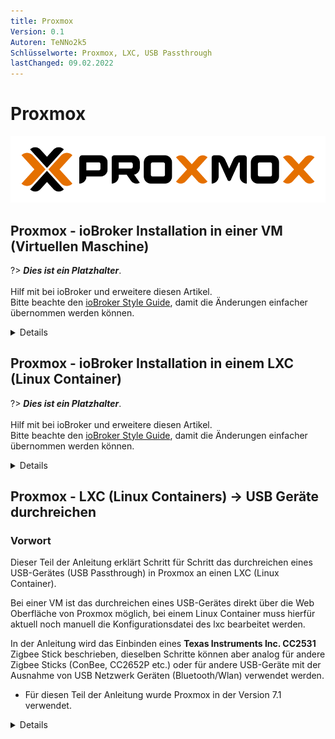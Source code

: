 ```yaml
---
title: Proxmox 
Version: 0.1
Autoren: TeNNo2k5
Schlüsselworte: Proxmox, LXC, USB Passthrough
lastChanged: 09.02.2022
---
```


# Proxmox 

![proxmoxlogo](media/proxmox/Proxmox-logo-860.png)

## Proxmox - ioBroker Installation in einer VM (Virtuellen Maschine) 

?> ***Dies ist ein Platzhalter***.
   <br><br>
   Hilf mit bei ioBroker und erweitere diesen Artikel.  
   Bitte beachte den [ioBroker Style Guide](community/styleguidedoc), 
   damit die Änderungen einfacher übernommen werden können.

<details>
 
</details>

## Proxmox - ioBroker Installation in einem LXC (Linux Container)

?> ***Dies ist ein Platzhalter***.
   <br><br>
   Hilf mit bei ioBroker und erweitere diesen Artikel.  
   Bitte beachte den [ioBroker Style Guide](community/styleguidedoc), 
   damit die Änderungen einfacher übernommen werden können.


<details>
 
</details>

## Proxmox - LXC (Linux Containers) -> USB Geräte durchreichen

### Vorwort

Dieser Teil der Anleitung erklärt Schritt für Schritt das durchreichen eines USB-Gerätes (USB Passthrough) in Proxmox an einen LXC (Linux Container).

Bei einer VM ist das durchreichen eines USB-Gerätes direkt über die Web Oberfläche von Proxmox möglich, bei einem Linux Container muss hierfür aktuell noch manuell die Konfigurationsdatei des lxc bearbeitet werden. 

In der Anleitung wird das Einbinden eines **Texas Instruments Inc. CC2531** Zigbee Stick beschrieben, dieselben Schritte können aber analog für andere Zigbee Sticks (ConBee, CC2652P etc.) oder für andere USB-Geräte mit der Ausnahme von USB Netzwerk Geräten (Bluetooth/Wlan) verwendet werden.

* Für diesen Teil der Anleitung wurde Proxmox in der Version 7.1 verwendet. 

<details>

### 1.) Informationen zum USB-Gerät sammeln

Aufbau einer SSH-Verbindung zu Proxmox:

```
ssh root@IP-Adresse
```

<span style="color:red"> Sollte das USB-Gerät bereits mit dem Proxmox Host verbunden sein, stecke das Gerät vorerst ab.</span>

Mit folgendem Befehl werden alle aktuell verbunden USB-Geräte am Proxmox Host aufgelistet: 

```
lsusb
```
 
![proxmoxlxc00](media/proxmox/proxmoxlxc00.PNG)

Nun wird das zu einbindende USB-Gerät am Proxmox Host eingesteckt und der Befehl lsusb erneut ausgeführt

![proxmoxlxc01](media/proxmox/proxmoxlxc01.PNG) 

Im Screenshot ist zusehen das ein neues Gerät mit der USB-Bus-Nummer: **001** und der Device-Nummer: **003** gelistet wird.

Diese Informationen werden benötigt um mit dem folgenden Befehl u. a. die **major device number** vom Gerät auszugeben:

```
ls -l /dev/bus/usb/001/003
```

Wichtig verwende bei dem Befehl die Ausgabe deiner USB-Bus-Nummer und Device-Nummer!

***ls -l /dev/bus/usb/USB-Bus-Nummer/Device-Nummer***

![proxmoxlxc02](media/proxmox/proxmoxlxc02.PNG)

Das USB-Gerät hat in diesem Beispiel die major device number **189**, notiere dir den Wert deines Gerätes in einer Textdatei mit dem Vermerk: #1

![proxmoxlxc03](media/proxmox/proxmoxlxc03.PNG)
 
Als nächstes geben wir die unique id des USB-Gerätes aus und notieren den Ausgabe Wert in der Textdatei mit dem Vermerk: #2
 
```
ls /dev/serial/by-id/
```

![proxmoxlxc04](media/proxmox/proxmoxlxc04.PNG)

![proxmoxlxc05](media/proxmox/proxmoxlxc05.PNG)
 
Als letzten Schritt wird die major device number des ttyACM ausgegeben und mit dem Vermerk: #3 notiert:

```
ls -l /dev/ttyACM*
```

![proxmoxlxc06](media/proxmox/proxmoxlxc06.PNG)
 
>Sollte hierbei keine Ausgabe erfolgen, prüfe mit „ls -l /dev/serial/by-id/“ ob das USB-Gerät vom System als ttyUSB eingebunden wird, wenn ja ersetze alle folgenden Befehle die sich auf **ttyACM…** beziehen durch **ttyUSB…**  sollte keine Ausgabe erscheinen ist es kein USB CDC class Gerät (Serielle Kommunikation) damit können alle Punkte zum Einbinden vom ttyACM ignoriert werden.

Somit haben wir **drei** Werte vom USB-Gerät notiert die für das Einbinden in der Konfigurationsdatei des lxc benötigt werden.
 
![proxmoxlxc07](media/proxmox/proxmoxlxc07.PNG)

###  2.) LXC Konfigurationsdatei bearbeiten

Am Proxmox Host ins LXC Konfigurationsverzeichnis wechseln mit:

```
cd /etc/pve/lxc
```

Die Konfigurationsdatei hat die gleiche ID Nummer die bei der Erstellung des lxc vergeben wurde!
 
![proxmoxlxc08](media/proxmox/proxmoxlxc08.PNG)

![proxmoxlxc09](media/proxmox/proxmoxlxc09.PNG)
 
Bevor die Konfigurationsdatei bearbeitet wird, sollte eine Sicherheitskopie erstellt werden:

```
cp 201.conf 201.conf.backup
```

![proxmoxlxc10](media/proxmox/proxmoxlxc10.PNG)
 
Nun wird die Konfigurationsdatei mit vi oder nano bearbeitet:

```
nano 201.conf
```
 
![proxmoxlxc11](media/proxmox/proxmoxlxc11.PNG)

Ans Ende der Konfigurationsdatei wird folgendes hinzugefügt:

```
lxc.cgroup2.devices.allow: c 189:* rwm
lxc.mount.entry: usb-Texas_Instruments_TI_CC2531_USB_CDC___0X00124B0012023529-if00 dev/serial/by-id/usb-Texas_Instruments_TI_CC2531_USB_CDC___0X00124B0012023529-if00 none bind,optional,create=file

lxc.cgroup2.devices.allow: c 166:* rwm
lxc.mount.entry: /dev/ttyACM0 dev/ttyACM0 none bind,optional,create=file
```

Ersetze die markierten Werte mit den vermerkten Einträgen aus deiner Notiz!

![12](media/proxmox/proxmoxlxc12.PNG)


* Die erste Zeile bezieht sich auf die major device number **189** Vermerk: #1
* In der zweiten Zeile wird die unique id (usb-Texas_Instruments_TI_CC2531_USB_CDC___0X00124B0012023529-if00) aus Vermerk: #2 einzeln und mit dem absoluten Pfad angegeben, beachte das der komplette Text in einer Zeile ohne Zeilenumbruch geschrieben wird.
* In der dritten Zeile wird die major device number **166** von ttyACM aus Vermerk: #3 angegeben.

Die Konfigurationsdatei abspeichern (Im Nano Editor mit der Tastenkombination: STRG + o & STRG + x zum beenden des Editors)

> ACHTUNG! Sollte dein Container aktive Snapshots besitzen:

<details>
Dann gehört der lxc.cgroup Code nicht an das Ende der Config Datei sondern vor den ersten Eintrag eines Snaphots. 

![proxmoxlxc18](media/proxmox/proxmoxlxc18.PNG)

</details>

> ACHTUNG! Proxmox Installation vor Version 7.0

<details>

Ersetze die Einträge mit
   
```
lxc.cgroup2
```   

durch
   
```
lxc.cgroup
```

</details>
   
Abschließend noch folgenden Befehl absetzen um die benötigten Rechte für ttyACM0 zu setzen:

```
chmod o+rw /dev/ttyACM*
```

Um die Anpassungen am lxc zu übernehmen einen cold boot vom Container mit **pct stop id / pct start id** durchführen:

```
pct stop 201
```

```
pct start 201
```

> Tipp lege dir eine Kopie deiner funktionierenden Config Datei am besten extern ab, da z. B. der integrierte Proxmox Backup Dienst nicht den Inhalt deiner Config nicht mit sichert!   

### 3.) LXC USB Passthrough prüfen & zigbee Instanz Konfiguration
Aufbau einer SSH-Verbindung zum LXC:

```
ssh Benutzer@IP-Adresse
```

Mit den befehlen:

```
lsusb
```

&

```
ls -l /dev
```

wird überprüft ob die Anpassungen an der Konfigurationsdatei erfolgreich waren.
 
![proxmoxlxc13](media/proxmox/proxmoxlxc13.PNG)
 
* Wie im Screenshot zu sehen hat nun der Container Zugriff auf das USB-Gerät.

* Wichtig hierbei ist das ttyACM0 die gleichen Rechte hat im Screenshot also **crw-rw-rw- 1 nobody nogroup**
>***Wenn nicht überprüfe ob alle Werte in der Konfigurationsdatei so gesetzt sind wie beschrieben, sollten die Rechte dann immer noch nicht übereinstimmen springe zu Punkt 5.***

* Im Screenshot ist ebenfalls zusehen das sich die Device Nummer vom cc2531 von dem Wert 3 auf 4 verändert hat, dies liegt daran das der Stick zwischenzeitlich einmal aus- und wieder angesteckt wurde. Da in der Konfigurationsdatei aber die unique id und nicht die Bus/Device Nummer angegeben ist funktioniert der USB Passthrough weiterhin.



Wird wie eingangsbeschrieben ein Zigbee Stick an den Container durchgereicht muss im iobroker in den Einstellungen des Zigbee Adapters unter dem Punkt COM-Anschlussname

```
/dev/ttyACM0
```

angegeben werden damit das korrekte Gerät vom Adapter angesprochen wird.
 
![proxmoxlxc14](media/proxmox/proxmoxlxc14.PNG)

### 4.) UDEV Regel für permanente Rechte Anpassung von ttyACM0

Am Ende von Schritt 3 wurde mit dem Befehl 

```
chmod o+rw /dev/ttyACM*
```

die passenden Rechte für ttyACM0 gesetzt, diese Rechte Änderungen werden aber mit Neustart des Proxmox Host zurückgesetzt, für eine permanente Anpassung wird auf dem Proxmox Host eine udev Regel benötigt. 

Mit lsusb listen wir wieder die aktuell verbunden USB-Geräte auf:

```
lsusb
```

![proxmoxlxc15](media/proxmox/proxmoxlxc15.PNG)
 
Diesmal notieren wir uns die Zahlenwerte Werte nach ID in diesem Fall also **0451:16a8**

* Der erste Wert: ***0451*** steht hierbei für den **idVendor** und der zweite Wert: ***16a8*** für **idProduct**.

Nun wird mit vi oder nano die udev Regel unter /etc/udev/rules.d erstellt:

```
nano /etc/udev/rules.d/50-myusb.rules
```

und folgender Inhalt eingefügt:

```
SUBSYSTEMS=="usb", ATTRS{idVendor}=="0451", ATTRS{idProduct}=="16a8", GROUP="users", MODE="0666"
```

![proxmoxlxc16](media/proxmox/proxmoxlxc16.PNG)
 

Abschließend noch folgenden Befehl ausführen um die udev Regel zu aktivieren:

```
udevadm control –reload
```

### 5.) Troubleshooting

**Fehler:** ttyACM0 Rechte im lxc passen nicht bzw. gehen nach kurzer Zeit verloren (ConBee II).

```
ls -l /dev/ttyACM0
 c--------- 0 nobody nogroup 166, 0 Feb  7 14:29 ttyACM0
```

**Lösung:** mit mknod eine dauerhafte Bindung für den Container erstellen. 

<details>

Dazu wird im Pfad **"/var/lib/lxc/CONTAINERID"** der Ordner **devices** erstellt und in diesem Ordner mit mknod die Bindung erzeugt: 

```
mkdir /var/lib/lxc/201/devices
```

```
cd /var/lib/lxc/201/devices
```

```
mknod -m 666 ttyACM0 c 166 0
```

mknod erstellt in dem Pfad eine Datei namens ttyACM0 (solange die Datei existiert ist das Gerät an den lxc gebunden)

![proxmoxlxc17](media/proxmox/proxmoxlxc17.PNG)

***major device number und ttyACM.. ggbfs. anpassen***

Anschließend muss noch der Eintrag der lxc Konfigurationsdatei angepasst werden:

```
lxc.mount.entry: /dev/ttyACM0 dev/ttyACM0 none bind,optional,create=file
```

wird ersetzt durch:

```
lxc.mount.entry: /var/lib/lxc/CONTAINERID/devices/ttyACM0 dev/ttyACM0 none bind,optional,create=file
```
</details>

</details>


